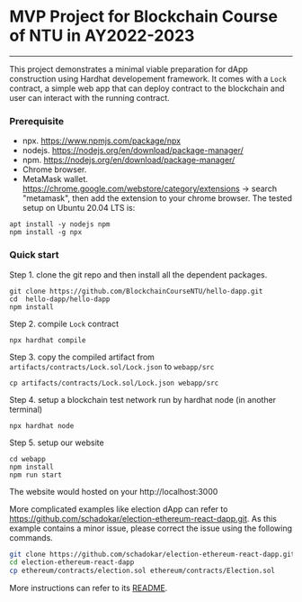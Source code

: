 # MVP Project for Blockchain Course of NTU in AY2022-2023
---
This project demonstrates a minimal viable preparation for dApp construction using Hardhat developement framework.
It comes with a `Lock` contract, a simple web app that can deploy contract to the blockchain and user can interact with the running contract.

### Prerequisite
* npx. https://www.npmjs.com/package/npx
* nodejs. https://nodejs.org/en/download/package-manager/
* npm.  https://nodejs.org/en/download/package-manager/
* Chrome browser.
* MetaMask wallet. https://chrome.google.com/webstore/category/extensions -> search "metamask", then add the extension to your chrome browser.
The tested setup on Ubuntu 20.04 LTS is:
```
apt install -y nodejs npm 
npm install -g npx
```

### Quick start

Step 1. clone the git repo and then install all the dependent packages.
```
git clone https://github.com/BlockchainCourseNTU/hello-dapp.git
cd  hello-dapp/hello-dapp
npm install
```

Step 2. compile `Lock` contract
```
npx hardhat compile
```

Step 3. copy the compiled artifact from `artifacts/contracts/Lock.sol/Lock.json` to `webapp/src`
```
cp artifacts/contracts/Lock.sol/Lock.json webapp/src
```

Step 4. setup a blockchain test network run by hardhat node (in another terminal)
```
npx hardhat node
```

Step 5. setup our website
```
cd webapp 
npm install
npm run start
```
The website would hosted on your http://localhost:3000


More complicated examples like election dApp can refer to https://github.com/schadokar/election-ethereum-react-dapp.git.
As this example contains a minor issue, please correct the issue using the following commands.
```bash
git clone https://github.com/schadokar/election-ethereum-react-dapp.git
cd election-ethereum-react-dapp
cp ethereum/contracts/election.sol ethereum/contracts/Election.sol
```
More instructions can refer to its [README](https://github.com/schadokar/election-ethereum-react-dapp#readme).


<!-- 
Try running some of the following tasks:

```shell
npx hardhat help
npx hardhat test
GAS_REPORT=true npx hardhat test
npx hardhat node
npx hardhat run scripts/deploy.ts
``` -->
